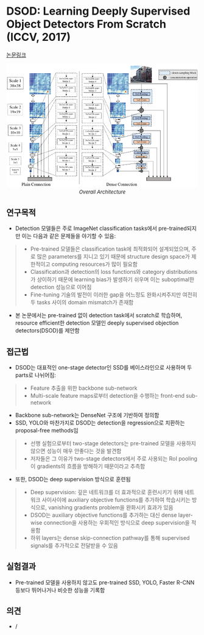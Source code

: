 # DSOD: Learning Deeply Supervised Object Detectors From Scratch (ICCV, 2017)

[논문링크](https://openaccess.thecvf.com/content_iccv_2017/html/Shen_DSOD_Learning_Deeply_ICCV_2017_paper.html)

<p align="center">
    <img width="700" alt='fig1' src="./img/02_32_01.png?raw=true"></br>
    <em><font size=2>Overall Architecture</font></em>
</p>

## 연구목적
- Detection 모델들은 주로 ImageNet classification tasks에서 pre-trained되지만 이는 다음과 같은 문제들을 야기할 수 있음:
> - Pre-trained 모델들은 classification task에 최적화되어 설계되었으며, 주로 많은 parameters를 지니고 있기 때문에 structure design space가 제한적이고 computing resources가 많이 필요함
> - Classification과 detection의 loss functions와 category distributions가 상이하기 때문에 learning bias가 발생하기 쉬우며 이는 suboptimal한 detection 성능으로 이어짐
> - Fine-tuning 기술의 발전이 이러한 gap을 어느정도 완화시켜주지만 여전히 두 tasks 사이의 domain mismatch가 존재함
- 본 논문에서는 pre-trained 없이 detection task에서 scratch로 학습하며, resource efficient한 detection 모델인 deeply supervised objection detectors(DSOD)를 제안함

## 접근법
- DSOD는 대표적인 one-stage detector인 SSD를 베이스라인으로 사용하며 두 parts로 나뉘어짐:
> - Feature 추출을 위한 backbone sub-network
> - Multi-scale feature maps로부터 detection을 수행하는 front-end sub-network
- Backbone sub-network는 DenseNet 구조에 기반하여 정의함
- SSD, YOLO와 마찬가지로 DSOD는 detection을 regression으로 치환하는 proposal-free methods임
> - 선행 실험으로부터 two-stage detectors는 pre-trained 모델을 사용하지 않으면 성능이 매우 안좋다는 것을 발견함
> - 저자들은 그 이유가 two-stage detectors에서 주로 사용되는 RoI pooling이 gradients의 흐름을 방해하기 때문이라고 추측함
- 또한, DSOD는 deep supervision 방식으로 훈련됨
> - Deep supervision: 깊은 네트워크를 더 효과적으로 훈련시키기 위해 네트워크 사이사이에 auxiliary objective functions를 추가하여 학습시키는 방식으로, vanishing gradients problem을 완화시키 효과가 있음
> - DSOD는 auxiliary objective functions를 추가하는 대신 dense layer-wise connection을 사용하는 우회적인 방식으로 deep supervision을 적용함
> - 하위 layers는 dense skip-connection pathway를 통해 supervised signals를 추가적으로 전달받을 수 있음

## 실험결과
- Pre-trained 모델을 사용하지 않고도 pre-trained SSD, YOLO, Faster R-CNN 등보다 뛰어나거나 비슷한 성능을 기록함

## 의견
- / 
